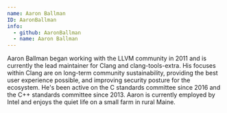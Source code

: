 ```yaml
---
name: Aaron Ballman
ID: AaronBallman
info:
  - github: AaronBallman
  - name: Aaron Ballman
---
```


Aaron Ballman began working with the LLVM community in 2011 and is
currently the lead maintainer for Clang and clang-tools-extra. His
focuses within Clang are on long-term community sustainability,
providing the best user experience possible, and improving security
posture for the ecosystem. He's been active on the C standards
committee since 2016 and the C++ standards committee since 2013. Aaron
is currently employed by Intel and enjoys the quiet life on a small
farm in rural Maine.
